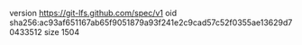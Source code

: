 version https://git-lfs.github.com/spec/v1
oid sha256:ac93af651167ab65f9051879a93f241e2c9cad57c52f0355ae13629d70433512
size 1504
